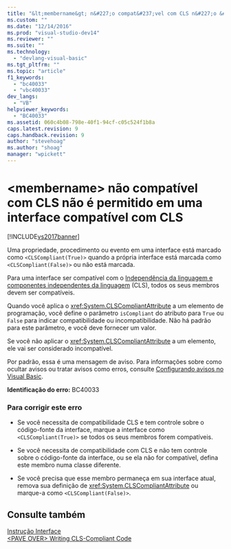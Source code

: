 ```yaml
---
title: "&lt;membername&gt; n&#227;o compat&#237;vel com CLS n&#227;o &#233; permitido em uma interface compat&#237;vel com CLS | Microsoft Docs"
ms.custom: ""
ms.date: "12/14/2016"
ms.prod: "visual-studio-dev14"
ms.reviewer: ""
ms.suite: ""
ms.technology: 
  - "devlang-visual-basic"
ms.tgt_pltfrm: ""
ms.topic: "article"
f1_keywords: 
  - "bc40033"
  - "vbc40033"
dev_langs: 
  - "VB"
helpviewer_keywords: 
  - "BC40033"
ms.assetid: 060c4b08-798e-40f1-94cf-c05c524f1b8a
caps.latest.revision: 9
caps.handback.revision: 9
author: "stevehoag"
ms.author: "shoag"
manager: "wpickett"
---
```

# &lt;membername&gt; n&#227;o compat&#237;vel com CLS n&#227;o &#233; permitido em uma interface compat&#237;vel com CLS
[!INCLUDE[vs2017banner](../../../csharp/includes/vs2017banner.md)]

Uma propriedade, procedimento ou evento em uma interface está marcado como `<CLSCompliant(True)>` quando a própria interface está marcada como `<CLSCompliant(False)>` ou não está marcada.  
  
 Para uma interface ser compatível com o [Independência da linguagem e componentes independentes da linguagem](../Topic/Language%20Independence%20and%20Language-Independent%20Components.md) \(CLS\), todos os seus membros devem ser compatíveis.  
  
 Quando você aplica o <xref:System.CLSCompliantAttribute> a um elemento de programação, você define o parâmetro `isCompliant` do atributo para `True` ou `False` para indicar compatibilidade ou incompatibilidade.  Não há padrão para este parâmetro, e você deve fornecer um valor.  
  
 Se você não aplicar o <xref:System.CLSCompliantAttribute> a um elemento, ele vai ser considerado incompatível.  
  
 Por padrão, essa é uma mensagem de aviso.  Para informações sobre como ocultar avisos ou tratar avisos como erros, consulte [Configurando avisos no Visual Basic](/visual-studio/ide/configuring-warnings-in-visual-basic).  
  
 **Identificação do erro:**  BC40033  
  
### Para corrigir este erro  
  
-   Se você necessita de compatibilidade CLS e tem controle sobre o código\-fonte da interface, marque a interface como `<CLSCompliant(True)>` se todos os seus membros forem compatíveis.  
  
-   Se você necessita de compatibilidade com CLS e não tem controle sobre o código\-fonte da interface, ou se ela não for compatível, defina este membro numa classe diferente.  
  
-   Se você precisa que esse membro permaneça em sua interface atual, remova sua definição de <xref:System.CLSCompliantAttribute> ou marque\-a como `<CLSCompliant(False)>`.  
  
## Consulte também  
 [Instrução Interface](../../../visual-basic/language-reference/statements/interface-statement.md)   
 [\<PAVE OVER\> Writing CLS\-Compliant Code](http://msdn.microsoft.com/pt-br/4c705105-69a2-4e5e-b24e-0633bc32c7f3)